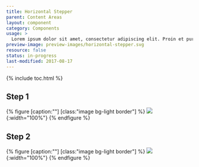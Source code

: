 ```yaml
---
title: Horizontal Stepper
parent: Content Areas
layout: component
category: Components
usage: >
  Lorem ipsum dolor sit amet, consectetur adipiscing elit. Proin et purus nec dui scelerisque viverra non at enim. Maecenas consequat nisi in rhoncus molestie. 
preview-image: preview-images/horizontal-stepper.svg
resource: false
status: in-progress
last-modified: 2017-08-17
---
```


{% include toc.html %}

## Step 1

{% figure [caption:""] [class:"image bg-light border"] %}
![]({{site.cdn_url}}/img/components/stepper-horizontal-1.svg){:width="100%"}
{% endfigure %}

## Step 2

{% figure [caption:""] [class:"image bg-light border"] %}
![]({{site.cdn_url}}/img/components/stepper-horizontal-2.svg){:width="100%"}
{% endfigure %}
